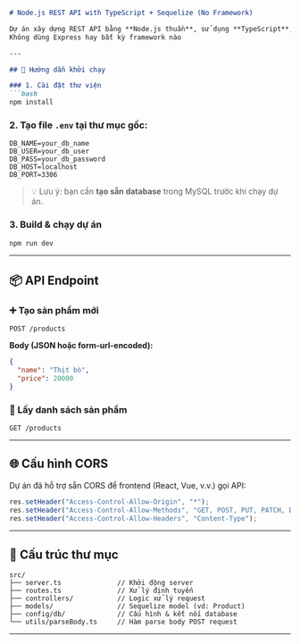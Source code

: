 ````md
# Node.js REST API with TypeScript + Sequelize (No Framework)

Dự án xây dựng REST API bằng **Node.js thuần**, sử dụng **TypeScript**, **Sequelize ORM** và **MySQL**.  
Không dùng Express hay bất kỳ framework nào

---

## 🚀 Hướng dẫn khởi chạy

### 1. Cài đặt thư viện
```bash
npm install
````

### 2. Tạo file `.env` tại thư mục gốc:

```env
DB_NAME=your_db_name
DB_USER=your_db_user
DB_PASS=your_db_password
DB_HOST=localhost
DB_PORT=3306
```

> 💡 Lưu ý: bạn cần **tạo sẵn database** trong MySQL trước khi chạy dự án.

### 3. Build & chạy dự án

```bash
npm run dev
```

---

## 📦 API Endpoint

### ➕ Tạo sản phẩm mới

```http
POST /products
```

**Body (JSON hoặc form-url-encoded):**

```json
{
  "name": "Thịt bò",
  "price": 20000
}
```

### 📄 Lấy danh sách sản phẩm

```http
GET /products
```

---

## 🌐 Cấu hình CORS

Dự án đã hỗ trợ sẵn CORS để frontend (React, Vue, v.v.) gọi API:

```ts
res.setHeader("Access-Control-Allow-Origin", "*");
res.setHeader("Access-Control-Allow-Methods", "GET, POST, PUT, PATCH, DELETE, OPTIONS");
res.setHeader("Access-Control-Allow-Headers", "Content-Type");
```

---

## 📁 Cấu trúc thư mục

```
src/
├── server.ts              // Khởi động server
├── routes.ts              // Xử lý định tuyến
├── controllers/           // Logic xử lý request
├── models/                // Sequelize model (vd: Product)
├── config/db/             // Cấu hình & kết nối database
└── utils/parseBody.ts     // Hàm parse body POST request
```

---

```
